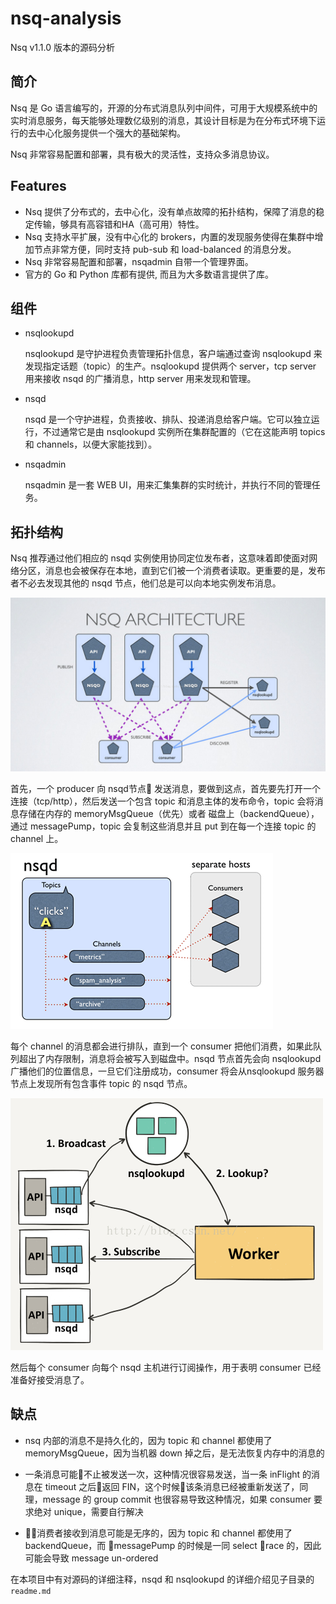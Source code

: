 # nsq-analysis

Nsq v1.1.0 版本的源码分析

## 简介

Nsq 是 Go 语言编写的，开源的分布式消息队列中间件，可用于大规模系统中的实时消息服务，每天能够处理数亿级别的消息，其设计目标是为在分布式环境下运行的去中心化服务提供一个强大的基础架构。

Nsq 非常容易配置和部署，具有极大的灵活性，支持众多消息协议。

## Features

* Nsq 提供了分布式的，去中心化，没有单点故障的拓扑结构，保障了消息的稳定传输，够具有高容错和HA（高可用）特性。
* Nsq 支持水平扩展，没有中心化的 brokers，内置的发现服务使得在集群中增加节点非常方便，同时支持 pub-sub 和 load-balanced 的消息分发。
* Nsq 非常容易配置和部署，nsqadmin 自带一个管理界面。
* 官方的 Go 和 Python 库都有提供, 而且为大多数语言提供了库。

## 组件

* nsqlookupd

    nsqlookupd 是守护进程负责管理拓扑信息，客户端通过查询 nsqlookupd 来发现指定话题（topic）的生产。nsqlookupd 提供两个 server，tcp server 用来接收 nsqd 的广播消息，http server 用来发现和管理。

* nsqd

    nsqd 是一个守护进程，负责接收、排队、投递消息给客户端。它可以独立运行，不过通常它是由 nsqlookupd 实例所在集群配置的（它在这能声明 topics 和 channels，以便大家能找到）。    

* nsqadmin

    nsqadmin 是一套 WEB UI，用来汇集集群的实时统计，并执行不同的管理任务。

## 拓扑结构
	
Nsq 推荐通过他们相应的 nsqd 实例使用协同定位发布者，这意味着即使面对网络分区，消息也会被保存在本地，直到它们被一个消费者读取。更重要的是，发布者不必去发现其他的 nsqd 节点，他们总是可以向本地实例发布消息。

![2.png](./imgs/2.png)

首先，一个 producer 向 nsqd节点 发送消息，要做到这点，首先要先打开一个连接（tcp/http），然后发送一个包含 topic 和消息主体的发布命令，topic 会将消息存储在内存的 memoryMsgQueue（优先）或者 磁盘上（backendQueue），通过 messagePump，topic 会复制这些消息并且 put 到在每一个连接 topic 的 channel 上。

![1.gif](./imgs/1.gif)

每个 channel 的消息都会进行排队，直到一个 consumer 把他们消费，如果此队列超出了内存限制，消息将会被写入到磁盘中。nsqd 节点首先会向 nsqlookupd 广播他们的位置信息，一旦它们注册成功，consumer 将会从nsqlookupd 服务器节点上发现所有包含事件 topic 的 nsqd 节点。

![3.png](./imgs/3.png)

然后每个 consumer 向每个 nsqd 主机进行订阅操作，用于表明 consumer 已经准备好接受消息了。

## 缺点

* nsq 内部的消息不是持久化的，因为 topic 和 channel 都使用了 memoryMsgQueue，因为当机器 down 掉之后，是无法恢复内存中的消息的

* 一条消息可能不止被发送一次，这种情况很容易发送，当一条 inFlight 的消息在 timeout 之后返回 FIN，这个时候该条消息已经被重新发送了，同理，message 的 group commit 也很容易导致这种情况，如果 consumer 要求绝对 unique，需要自行解决

* 消费者接收到消息可能是无序的，因为 topic 和 channel 都使用了 backendQueue，而 messagePump 的时候是一同 select race 的，因此可能会导致 message un-ordered

在本项目中有对源码的详细注释，nsqd 和 nsqlookupd 的详细介绍见子目录的 `readme.md`
